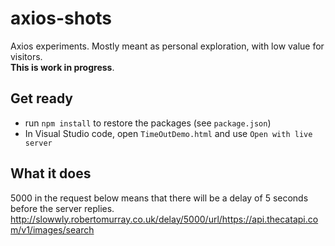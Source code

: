 # axios-shots
Axios experiments. Mostly meant as personal exploration, with low value for visitors.  
**This is work in progress**.

## Get ready
- run `npm install` to restore the packages (see `package.json`)
- In Visual Studio code, open `TimeOutDemo.html` and use `Open with live server`

## What it does
5000 in the request below means that there will be a delay of 5 seconds before the server replies.  
http://slowwly.robertomurray.co.uk/delay/5000/url/https://api.thecatapi.com/v1/images/search
